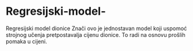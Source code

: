 # Regresijski-model-
Regresijski model dionice 
Znači ovo je jednostavan model koji uspomoć strojnog učenja pretpostavalja cijenu dionice. To radi na osnovu prošlih pomaka u cijeni. 
